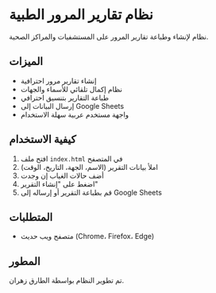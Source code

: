 # نظام تقارير المرور الطبية

نظام لإنشاء وطباعة تقارير المرور على المستشفيات والمراكز الصحية.

## الميزات

- إنشاء تقارير مرور احترافية
- نظام إكمال تلقائي للأسماء والجهات
- طباعة التقارير بتنسيق احترافي
- إرسال البيانات إلى Google Sheets
- واجهة مستخدم عربية سهلة الاستخدام

## كيفية الاستخدام

1. افتح ملف `index.html` في المتصفح
2. املأ بيانات التقرير (الاسم، الجهة، التاريخ، الوقت)
3. أضف حالات الغياب إن وجدت
4. اضغط على "إنشاء التقرير"
5. قم بطباعة التقرير أو إرساله إلى Google Sheets

## المتطلبات

- متصفح ويب حديث (Chrome، Firefox، Edge)

## المطور

تم تطوير النظام بواسطة الطارق زهران.
